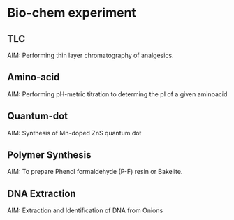 # Bio-chem experiment

## TLC

AIM: Performing thin layer chromatography of analgesics.

## Amino-acid

AIM: Performing pH-metric titration to determing the pI of a given aminoacid

## Quantum-dot

AIM: Synthesis of Mn-doped ZnS quantum dot

## Polymer Synthesis

AIM: To prepare Phenol formaldehyde (P-F) resin or Bakelite.

## DNA Extraction

AIM: Extraction and Identification of DNA from Onions
